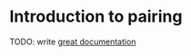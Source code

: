 # Introduction to pairing

TODO: write [great documentation](http://jacobian.org/writing/great-documentation/what-to-write/)
